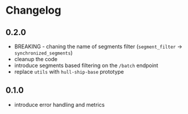 # Changelog

## 0.2.0
- BREAKING - chaning the name of segments filter (`segment_filter` -> `synchronized_segments`)
- cleanup the code
- introduce segments based filtering on the `/batch` endpoint
- replace `utils` with `hull-ship-base` prototype


## 0.1.0
- introduce error handling and metrics
